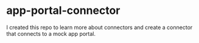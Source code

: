 # app-portal-connector
I created this repo to learn more about connectors and create a connector that connects to a mock app portal.
